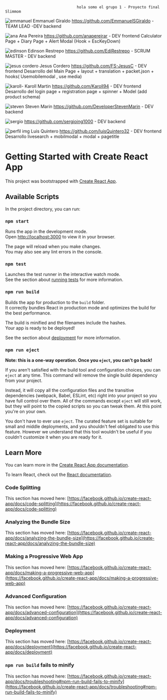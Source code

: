 
                                    hola somo el grupo 1 - Proyecto final Slimmom

![emmanuel](https://github.com/EmmanuelSGiraldo/Slimmom_frontend/assets/115516045/054b9b00-a1cb-49d0-90ec-08307a271369) Emmanuel Giraldo
https://github.com/EmmanuelSGiraldo - TEAM LEAD -DEV
backend

![ana](https://github.com/EmmanuelSGiraldo/Slimmom_frontend/assets/115516045/091c62e5-0055-4731-87b8-99afe0951fc6) Ana Pereira
https://github.com/anapereirar - DEV
frontend
Calculator Page + Diary Page  + Alert Modal (Hook = EscKeyDown)

![edinson](https://github.com/EmmanuelSGiraldo/Slimmom_frontend/assets/115516045/d2146bcc-16c4-4922-92eb-697d0bb23959) Edinson Restrepo
https://github.com/EdiRestrepo - SCRUM MASTER - DEV
backend

![jesus cordero](https://github.com/EmmanuelSGiraldo/Slimmom_frontend/assets/115516045/2aac8e2b-6e94-4498-82b0-bc0f23f4ab28) Jesus Cordero
https://github.com/FS-JesusC - DEV
frontend
Desarrollo del Main Page +  layout + translation + packet.json +  hooks( Usemobilemodal ,  use media)

![karoll-](https://github.com/EmmanuelSGiraldo/Slimmom_frontend/assets/115516045/814190c3-bc39-4be9-8afd-c09dc32979f3) Karoll Martin
https://github.com/Karoll94 - DEV
frontend
Desarrollo del login page + registration page + spinner + Model (add product schema)

![steven](https://github.com/EmmanuelSGiraldo/Slimmom_frontend/assets/115516045/38aa28c8-e5d4-470d-87c4-91ade5ea9ca4) Steven Marin
https://github.com/DeveloperStevenMarin - DEV
backend

![sergio](https://github.com/EmmanuelSGiraldo/Slimmom_frontend/assets/115516045/cccd4446-6d9f-44cf-8c3f-fb5c8cd697b4)
https://github.com/sergioing1000 - DEV
backend

![perfil img](https://github.com/EmmanuelSGiraldo/Slimmom_frontend/assets/115516045/af7902ef-eccb-44c8-a096-5a48efc4e3a6) Luis Quintero
https://github.com/luisQuintero32 - DEV
frontend
Desarrollo livesearch + mobilmodal + modal + pagetitle



# Getting Started with Create React App

This project was bootstrapped with [Create React App](https://github.com/facebook/create-react-app).

## Available Scripts

In the project directory, you can run:

### `npm start`

Runs the app in the development mode.\
Open [http://localhost:3000](http://localhost:3000) to view it in your browser.

The page will reload when you make changes.\
You may also see any lint errors in the console.

### `npm test`

Launches the test runner in the interactive watch mode.\
See the section about [running tests](https://facebook.github.io/create-react-app/docs/running-tests) for more information.

### `npm run build`

Builds the app for production to the `build` folder.\
It correctly bundles React in production mode and optimizes the build for the best performance.

The build is minified and the filenames include the hashes.\
Your app is ready to be deployed!

See the section about [deployment](https://facebook.github.io/create-react-app/docs/deployment) for more information.

### `npm run eject`

**Note: this is a one-way operation. Once you `eject`, you can't go back!**

If you aren't satisfied with the build tool and configuration choices, you can `eject` at any time. This command will remove the single build dependency from your project.

Instead, it will copy all the configuration files and the transitive dependencies (webpack, Babel, ESLint, etc) right into your project so you have full control over them. All of the commands except `eject` will still work, but they will point to the copied scripts so you can tweak them. At this point you're on your own.

You don't have to ever use `eject`. The curated feature set is suitable for small and middle deployments, and you shouldn't feel obligated to use this feature. However we understand that this tool wouldn't be useful if you couldn't customize it when you are ready for it.

## Learn More

You can learn more in the [Create React App documentation](https://facebook.github.io/create-react-app/docs/getting-started).

To learn React, check out the [React documentation](https://reactjs.org/).

### Code Splitting

This section has moved here: [https://facebook.github.io/create-react-app/docs/code-splitting](https://facebook.github.io/create-react-app/docs/code-splitting)

### Analyzing the Bundle Size

This section has moved here: [https://facebook.github.io/create-react-app/docs/analyzing-the-bundle-size](https://facebook.github.io/create-react-app/docs/analyzing-the-bundle-size)

### Making a Progressive Web App

This section has moved here: [https://facebook.github.io/create-react-app/docs/making-a-progressive-web-app](https://facebook.github.io/create-react-app/docs/making-a-progressive-web-app)

### Advanced Configuration

This section has moved here: [https://facebook.github.io/create-react-app/docs/advanced-configuration](https://facebook.github.io/create-react-app/docs/advanced-configuration)

### Deployment

This section has moved here: [https://facebook.github.io/create-react-app/docs/deployment](https://facebook.github.io/create-react-app/docs/deployment)

### `npm run build` fails to minify

This section has moved here: [https://facebook.github.io/create-react-app/docs/troubleshooting#npm-run-build-fails-to-minify](https://facebook.github.io/create-react-app/docs/troubleshooting#npm-run-build-fails-to-minify)
